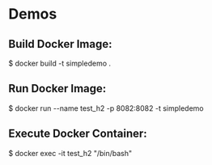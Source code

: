 # Demos


Build Docker Image:
----------------
$ docker build -t simpledemo . 


Run Docker Image:
----------------
$ docker run --name test_h2 -p 8082:8082 -t simpledemo 


Execute Docker Container:
----------------
$ docker exec -it test_h2 "/bin/bash"
